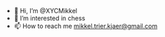 - 👋 Hi, I’m @XYCMikkel
- 👀 I’m interested in chess
- 📫 How to reach me mikkel.trier.kjaer@gmail.com
